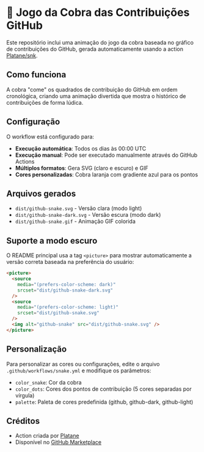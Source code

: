 # 🐍 Jogo da Cobra das Contribuições GitHub

Este repositório inclui uma animação do jogo da cobra baseada no gráfico de contribuições do GitHub, gerada automaticamente usando a action [Platane/snk](https://github.com/marketplace/actions/generate-snake-game-from-github-contribution-grid).

## Como funciona

A cobra "come" os quadrados de contribuição do GitHub em ordem cronológica, criando uma animação divertida que mostra o histórico de contribuições de forma lúdica.

## Configuração

O workflow está configurado para:

- **Execução automática**: Todos os dias às 00:00 UTC
- **Execução manual**: Pode ser executado manualmente através do GitHub Actions
- **Múltiplos formatos**: Gera SVG (claro e escuro) e GIF
- **Cores personalizadas**: Cobra laranja com gradiente azul para os pontos

## Arquivos gerados

- `dist/github-snake.svg` - Versão clara (modo light)
- `dist/github-snake-dark.svg` - Versão escura (modo dark)
- `dist/github-snake.gif` - Animação GIF colorida

## Suporte a modo escuro

O README principal usa a tag `<picture>` para mostrar automaticamente a versão correta baseada na preferência do usuário:

```html
<picture>
  <source
    media="(prefers-color-scheme: dark)"
    srcset="dist/github-snake-dark.svg"
  />
  <source
    media="(prefers-color-scheme: light)"
    srcset="dist/github-snake.svg"
  />
  <img alt="github-snake" src="dist/github-snake.svg" />
</picture>
```

## Personalização

Para personalizar as cores ou configurações, edite o arquivo `.github/workflows/snake.yml` e modifique os parâmetros:

- `color_snake`: Cor da cobra
- `color_dots`: Cores dos pontos de contribuição (5 cores separadas por vírgula)
- `palette`: Paleta de cores predefinida (github, github-dark, github-light)

## Créditos

- Action criada por [Platane](https://github.com/Platane)
- Disponível no [GitHub Marketplace](https://github.com/marketplace/actions/generate-snake-game-from-github-contribution-grid)
